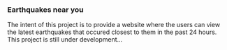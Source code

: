 ### Earthquakes near you

The intent of this project is to provide a website where the users can view the latest earthquakes that occured closest to them in the past 24 hours.
This project is still under development...
